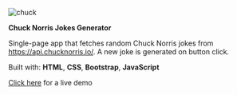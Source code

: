 ![chuck](https://user-images.githubusercontent.com/116102391/231539022-13a58af6-74a4-40c1-bbc3-f672f50e4700.png)


**Chuck Norris Jokes Generator**

Single-page app that fetches random Chuck Norris jokes from https://api.chucknorris.io/. A new joke is generated on button click.

Built with: **HTML**, **CSS**, **Bootstrap**, **JavaScript**

[Click here](https://chuck-norris-jokes-generator-app.netlify.app/) for a live demo
